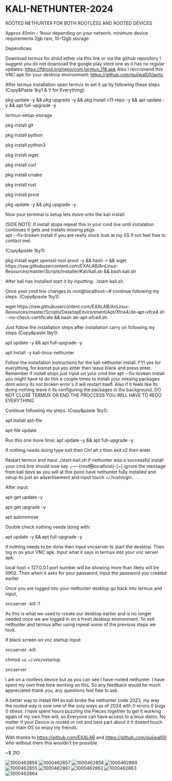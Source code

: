 # KALI-NETHUNTER-2024
ROOTED NETHUNTER FOR BOTH ROOTLESS AND ROOTED DEVICES

Approx 45min - 1hour depending on your network. minimum device requirements 2gb ram, 10-12gb storage

Dependicies

Download termux for droid either via this link or via the github repository I suggest you do not download the google play store one as it has no regular updates: https://fdroid.org/repo/com.termux_118.apk 
Also I reccomend this VNC apk for your desktop environment:
https://github.com/gujjwal00/avnc

After termux installation open termux to set it up by following these steps 
(Copy&Paste 1by1 & Y for Everything): 

pkg update -y && pkg upgrade -y && pkg install x11-repo -y && apt update -y && apt full-upgrade -y 

termux-setup-storage 

pkg install git

pkg install python 

pkg install python3

pkg install wget 

pkg install curl

pkg install cmake

pkg install rust

pkg install proot

pkg update -y && pkg upgrade -y

Now your terminal is setup lets move onto the kali install:

(SIDE NOTE:
If install stops repeat this in your cmd line until instalation continues it gets and installs missing pkgs  
apt --fix-broken install 
if you are really stuck look at my SS if not feel free to contact me)

(Copy&paste 1by1):

pkg install wget openssl-tool proot -y && hash -r && wget https://<i></i>raw.githubusercontent.com/EXALAB/AnLinux-Resources/master/Scripts/Installer/Kali/kali.sh && bash kali.sh

After kali has installed start it by inputting: 
./start-kali.sh

Once your cmd line changes to root@localhost:~# continue following my steps.
(Copy&paste 1by1):

wget https://<i></i>raw.githubusercontent.com/EXALAB/AnLinux-Resources/master/Scripts/DesktopEnvironment/Apt/Xfce4/de-apt-xfce4.sh --no-check-certificate && bash de-apt-xfce4.sh

Just follow the installation steps after installation carry on following my steps
(Copy&paste 1by1):

apt update -y && apt full-upgrade -y 

apt install -y kali-linux-nethunter 

Follow the installation instructions for the kali nethunter install. FYI yes for everything, for kismet put yes enter then leave blank and press enter. Remember if install stops just input on your cmd line 
apt --fix-broken install you might have to do this a couple times to install your missing packages dont worry its not broken error's it will restart itself. Also if it feels like its doing nothing leave it its configuring the packages in the background, DO NOT CLOSE TERMUX OR END THE PROCCESS YOU WILL HAVE TO REDO EVERYTHING 

Continue following my steps.
(Copy&paste 1by1):

apt install apt-file

apt-file update

Run this one more time:
apt update -y && apt full-upgrade -y 

If nothing needs doing type exit then Ctrl alt z then exit x2 then enter

Restart termux and input ./start-kali.sh if nethunter was a successful install your cmd line should now say ┌──(root㉿localhost)-[~] ignore the message from kali devs as you will at this point have nethunter fully installed and setup its just an advertisement and input touch ~/.hushlogin. 

After input: 

apt-get update -y

apt-get upgrade -y

apt autoremove

Double check nothing needs doing with:

apt update -y && apt full-upgrade -y 

if nothing needs to be done then input vncserver to start the desktop. Then log in on your VNC apk. Input what it says in termux into your vnc server apk.

local host = 127.0.0.1 port number will be showing more than likely will be 5902.
Then when it asks for your password, input the password you created earlier

Once you are logged into your nethunter desktop go back into termux and input, 

vncserver -kill :1 

As this is what we used to create our desktop earlier and is no longer needed once we are logged in on a fresh desktop environment. To exit nethunter and termux after using repeat some of the previous steps we took.

If black screen on vnc startup input:

vncserver -kill

chmod +x ~/.vnc/xstartup 

vncserver 

I am on a rootless device but as you can see I have rooted nethunter. I have spent my own free time working on this. So any feedback would be much appreciated thank you, any questions feel free to ask.

A better way to install NH as kali broke the nethunter code 2023, my way the rooted way is now one of the only ways as of 2024 with 0 errors 0 bugs 0 stress. I have spent hours puzzling the Pieces together to get it working again of my own free will, so Everyone can have access to a linux distro. No matter if your Device is rooted or not and best part about it it doesnt touch your main OS so enjoy my freinds.

With thanks to https://github.com/EXALAB and https://github.com/gujjwal00 who without them this wouldn't be possible

~$ ZłO

![1000462856](https://github.com/user-attachments/assets/f74e8b29-a1af-45ec-8e9f-13fbfb04f92e)
![1000462857](https://github.com/user-attachments/assets/ff96bb37-c2e7-4af3-b7a6-0582b77e5606)
![1000462858](https://github.com/user-attachments/assets/88c50b30-eb34-4308-a5a7-498da84b6049)
![1000462860](https://github.com/user-attachments/assets/32ecc025-9c95-4d9b-9815-25c4264b4477)
![1000462855](https://github.com/user-attachments/assets/82163e61-a811-4ec2-9799-b036e1b5c9b1)
![1000462861](https://github.com/user-attachments/assets/9a98edde-c1e6-49bf-ac85-6951a33733c8)
![1000462862](https://github.com/user-attachments/assets/a770727a-3888-4dfb-b5d3-a89f2a93e079)
![1000462863](https://github.com/user-attachments/assets/99960030-d1a4-4a2e-a79c-ef21bce06956)
![1000462864](https://github.com/user-attachments/assets/e556e0a8-8983-483c-8843-7d7d830195ec)

